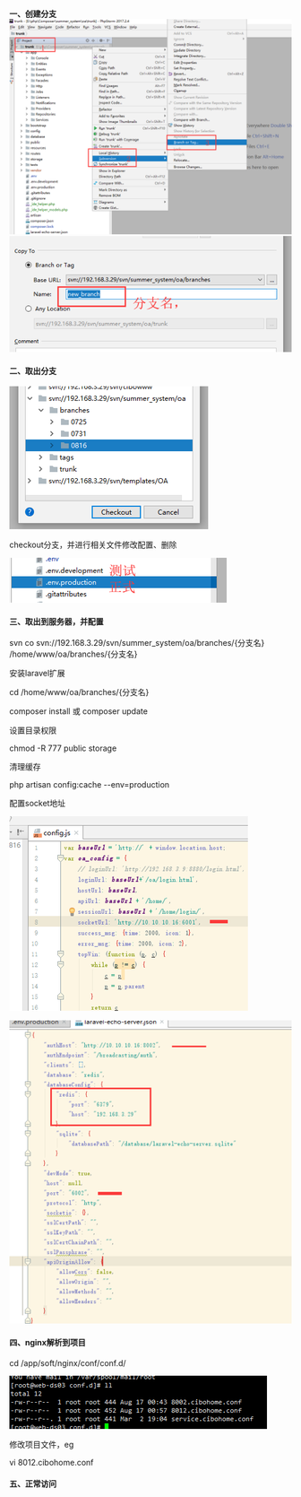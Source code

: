#### 一、创建分支![](/assets/新建分支.png)![](/assets/分支命名.png)

#### 二、取出分支

![](/assets/取出分支.png)

checkout分支，并进行相关文件修改配置、删除

![](/assets/配置文件.png)

#### 三、取出到服务器，并配置

svn co svn://192.168.3.29/svn/summer\_system/oa/branches/{分支名} /home/www/oa/branches/{分支名}

安装laravel扩展

cd /home/www/oa/branches/{分支名}

composer install  或 composer update

设置目录权限

chmod -R 777 public storage

清理缓存

php artisan config:cache  --env=production

配置socket地址

![](/assets/socket.png)

![](/assets/laravel-echo-server.png)

#### 四、nginx解析到项目

cd /app/soft/nginx/conf/conf.d/

![](/assets/nginx.png)

修改项目文件，eg

vi 8012.cibohome.conf  

#### 五、正常访问



